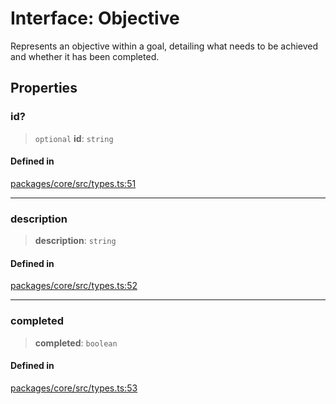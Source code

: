 # Interface: Objective

Represents an objective within a goal, detailing what needs to be achieved and whether it has been completed.

## Properties

### id?

> `optional` **id**: `string`

#### Defined in

[packages/core/src/types.ts:51](https://github.com/ai16z/eliza/blob/main/packages/core/src/types.ts#L51)

***

### description

> **description**: `string`

#### Defined in

[packages/core/src/types.ts:52](https://github.com/ai16z/eliza/blob/main/packages/core/src/types.ts#L52)

***

### completed

> **completed**: `boolean`

#### Defined in

[packages/core/src/types.ts:53](https://github.com/ai16z/eliza/blob/main/packages/core/src/types.ts#L53)
